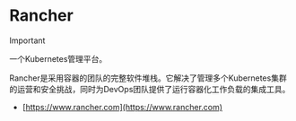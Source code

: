 

# Rancher

> [!important]
>
> 一个Kubernetes管理平台。
>
> Rancher是采用容器的团队的完整软件堆栈。它解决了管理多个Kubernetes集群的运营和安全挑战，同时为DevOps团队提供了运行容器化工作负载的集成工具。
>
> - [https://www.rancher.com](https://www.rancher.com)





